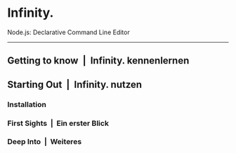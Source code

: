 Infinity.
========

Node.js: Declarative Command Line Editor
________


## Getting to know &nbsp;|&nbsp; Infinity. kennenlernen

## Starting Out &nbsp;|&nbsp; Infinity. nutzen

### Installation

### First Sights  &nbsp;|&nbsp; Ein erster Blick

### Deep Into  &nbsp;|&nbsp; Weiteres
